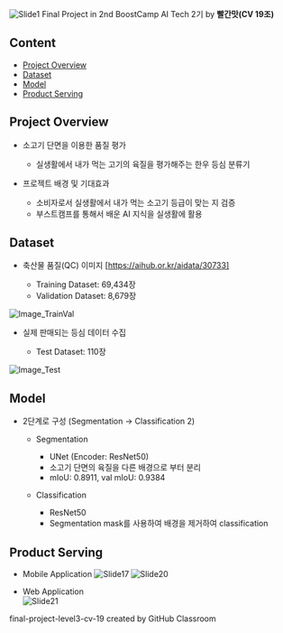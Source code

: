 ![Slide1](https://user-images.githubusercontent.com/4301916/147236975-9ebd6015-f0d2-43b8-9e6a-2caf46fae11c.jpg)
Final Project in 2nd BoostCamp AI Tech 2기 by **빨간맛(CV 19조)**

## Content
- [Project Overview](#Project-Overview)
- [Dataset](#Dataset)
- [Model](#Model)
- [Product Serving](#Product-Serving)


## Project Overview
-  소고기 단면을 이용한 품질 평가

	- 실생활에서 내가 먹는 고기의 육질을 평가해주는 한우 등심 분류기

-  프로젝트 배경 및 기대효과

	- 소비자로서 실생활에서 내가 먹는 소고기 등급이 맞는 지 검증
	- 부스트캠프를 통해서 배운 AI 지식을 실생활에 활용


## Dataset
-  축산물 품질(QC) 이미지 [https://aihub.or.kr/aidata/30733]

	- Training Dataset: 69,434장 
	- Validation Dataset: 8,679장

![Image_TrainVal](https://user-images.githubusercontent.com/4301916/147234012-482f65f3-ea5f-411a-a177-b489c632e77c.jpg)

 
-  실제 판매되는 등심 데이터 수집 

	- Test Dataset: 110장 

![Image_Test](https://user-images.githubusercontent.com/4301916/147234479-834a246e-61a0-4cc1-94a0-4da794ad3f44.jpg)


## Model
-  2단계로 구성 (Segmentation -> Classification 2)

	-  Segmentation
  
		- UNet (Encoder: ResNet50)
		- 소고기 단면의 육질을 다른 배경으로 부터 분리 
		- mIoU: 0.8911, val mIoU: 0.9384 

	-  Classification   

		- ResNet50
		- Segmentation mask를 사용하여 배경을 제거하여 classification


## Product Serving
-  Mobile Application
![Slide17](https://user-images.githubusercontent.com/4301916/147235398-abd09838-8de0-486f-ba47-dc18ace445a1.jpg)
![Slide20](https://user-images.githubusercontent.com/4301916/147235450-21ea19bc-75e1-4e01-aaf6-340911114348.jpg)
   
-  Web Application   
![Slide21](https://user-images.githubusercontent.com/4301916/147235460-e3d58c2e-1df4-413d-8e02-b0080d0e2551.jpg)


final-project-level3-cv-19 created by GitHub Classroom
